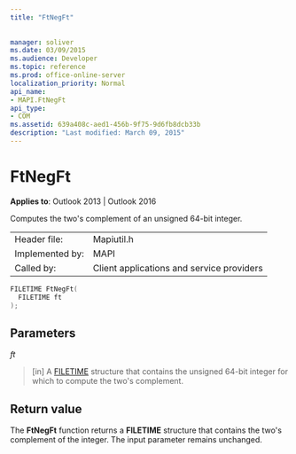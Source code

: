 ```yaml
---
title: "FtNegFt"
 
 
manager: soliver
ms.date: 03/09/2015
ms.audience: Developer
ms.topic: reference
ms.prod: office-online-server
localization_priority: Normal
api_name:
- MAPI.FtNegFt
api_type:
- COM
ms.assetid: 639a408c-aed1-456b-9f75-9d6fb8dcb33b
description: "Last modified: March 09, 2015"
---
```


# FtNegFt

  
  
**Applies to**: Outlook 2013 | Outlook 2016 
  
Computes the two's complement of an unsigned 64-bit integer. 
  
|||
|:-----|:-----|
|Header file:  <br/> |Mapiutil.h  <br/> |
|Implemented by:  <br/> |MAPI  <br/> |
|Called by:  <br/> |Client applications and service providers  <br/> |
   
```cpp
FILETIME FtNegFt(
  FILETIME ft
);
```

## Parameters

 _ft_
  
> [in] A [FILETIME](filetime.md) structure that contains the unsigned 64-bit integer for which to compute the two's complement. 
    
## Return value

The **FtNegFt** function returns a **FILETIME** structure that contains the two's complement of the integer. The input parameter remains unchanged. 
  

